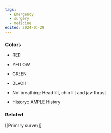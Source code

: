 ```yaml
---
tags:
  - Emergency
  - surgery
  - medicine
edited: 2024-01-29
---
```


### Colors
- RED
- YELLOW
- GREEN
- BLACK

- Not breathing: Head tilt, chin lift and jaw thrust
- History:: AMPLE History

### Related
[[Primary survey]] 
